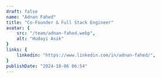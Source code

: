 ```yaml
---
draft: false
name: "Adnan Fahed"
title: "Co-Founder & Full Stack Engineer"
avatar: {
    src: "/team/adnan-fahed.webp",
    alt: "Hudayi Asik"
}
links: {
    linkedin: "https://www.linkedin.com/in/adnan-fahed/",
}
publishDate: "2024-10-06 06:54"
---
```

